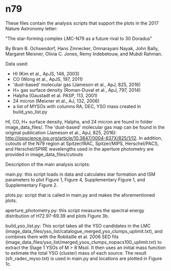 # n79
These files contain the analysis scripts that support the plots in the 2017 Nature Astronomy letter:

"The star-forming complex LMC-N79 as a future rival to 30 Doradus"

By Bram B. Ochsendorf, Hans Zinnecker, Omnarayani Nayak, John Bally, Margaret Meixner, Olivia C. Jones, Remy Indebetouw, and Mubdi Rahman.

Data used:
- HI (Kim et al., ApJS, 148, 2003)
- CO (Wong et al., ApJS, 197, 2011)
- 'dust-based' molecular gas (Jameson et al., ApJ, 825, 2016)
- H+ gas surface density (Roman-Duval et al., ApJ, 797, 2014)
- Halpha (Gaustadt et al. PASP, 113, 2001)
- 24 micron (Meixner et al., AJ, 132, 2006)
- a list of MYSOs with columns RA, DEC, YSO mass created in build_yso_list.py

HI, CO, H+ surface density, Halpha, and 24 micron are found in folder image_data_files/. The 'dust-based' molecular gas map can be found in the original publication (Jameson et al., ApJ, 825, 2016): http://iopscience.iop.org/article/10.3847/0004-637X/825/1/12. In addition, cutouts of the N79 region at Spitzer/IRAC, Spitzer/MIPS, Herschel/PACS, and Herschel/SPIRE wavelengths used in the aperture photometry are provided in image_data_files/cutouts

Description of the main analysis scripts:

main.py: 
this script loads in data and calculates star formation and ISM parameters to plot Figure 1, Figure 4, Supplementary Figure 1, and Supplementary Figure 2.

plots.py:
script that is called in main.py and makes the aforementioned plots.

aperture_photometry.py: 
this script measures the spectral energy distribution of H72.97-69.39 and plots Figure 3b.

build_yso_list.py:
This script takes all the YSO candidates in the LMC (image_data_files/yso_list/catalogue_merged_yso_clumps_uplimit.txt), and combines them with the Robitaille et al. 2006 SED fits (image_data_files/yso_list/merged_ysos_clumps_nopacs100_uplimit.txt) to extract the Stage 1 YSOs of M > 8 Msol. It then uses an initial mass function to extimate the total YSO (cluster) mass of each source. The result (sfr_radec_myso.txt) is used in main.py and locations are plotted in Figure 1c.
